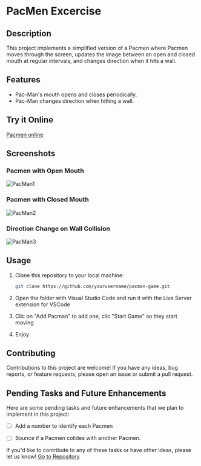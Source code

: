 # PacMen Excercise


## Description

This project implements a simplified version of a Pacmen where Pacmen moves through the screen, updates the image between an open and closed mouth at regular intervals, and changes direction when it hits a wall.

## Features

- Pac-Man's mouth opens and closes periodically.
- Pac-Man changes direction when hitting a wall.

## Try it Online
<a href="https://josegzzv.github.io/PacMen/PacMen/" target="_blank">Pacmen online</a>

## Screenshots

### Pacmen with Open Mouth
![PacMan1](https://github.com/josegzzv/PacMen/assets/15818504/b00ce23f-35c9-4e50-81bd-a220fd959797)

### Pacmen with Closed Mouth
![PacMan2](https://github.com/josegzzv/PacMen/assets/15818504/ba240339-a743-490a-bca0-d265fec9691e)

### Direction Change on Wall Collision
![PacMan3](https://github.com/josegzzv/PacMen/assets/15818504/c03ecde0-88af-4173-98ef-978412058f4c)

## Usage

1. Clone this repository to your local machine:

   ```bash
   git clone https://github.com/yourusername/pacman-game.git
   ```

2. Open the folder with Visual Studio Code and run it with the Live Server extension for VSCode
3. Clic on "Add Pacman" to add one, clic "Start Game" so they start moving
4. Enjoy

## Contributing

Contributions to this project are welcome! If you have any ideas, bug reports, or feature requests, please open an issue or submit a pull request.

## Pending Tasks and Future Enhancements

Here are some pending tasks and future enhancements that we plan to implement in this project:

 - [ ] Add a number to identify each Pacmen
 - [ ] Bounce if a Pacmen colides with another Pacmen.


If you'd like to contribute to any of these tasks or have other ideas, please let us know!
<a href="https://github.com/josegzzv/PacMen">Go to Repository</a>
